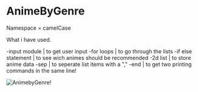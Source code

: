 # AnimeByGenre

Namespace = camelCase

What i have used.

-input module | to get user input 
-for loops | to go through the lists
-if else statement | to see wich animes should be recommended
-2d list  | to store anime data
-sep | to seperate list items with a ","
-end | to get two printing commands in the same line!

![AnimebyGenre!](https://user-images.githubusercontent.com/65002100/194484396-a02a3724-10b4-4389-9f1a-96baf8a3f69c.gif)
